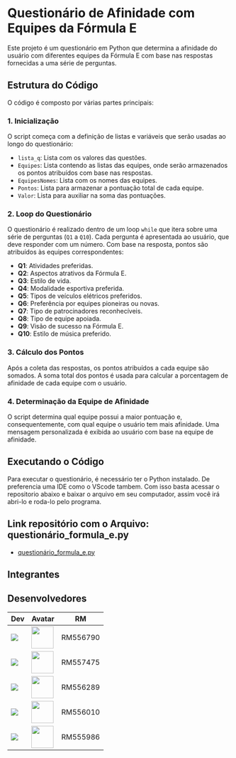 # Questionário de Afinidade com Equipes da Fórmula E

Este projeto é um questionário em Python que determina a afinidade do usuário com diferentes equipes da Fórmula E com base nas respostas fornecidas a uma série de perguntas.

## Estrutura do Código

O código é composto por várias partes principais:

### 1. Inicialização

O script começa com a definição de listas e variáveis que serão usadas ao longo do questionário:

- `lista_q`: Lista com os valores das questões.
- `Equipes`: Lista contendo as listas das equipes, onde serão armazenados os pontos atribuídos com base nas respostas.
- `EquipesNomes`: Lista com os nomes das equipes.
- `Pontos`: Lista para armazenar a pontuação total de cada equipe.
- `Valor`: Lista para auxiliar na soma das pontuações.

### 2. Loop do Questionário

O questionário é realizado dentro de um loop `while` que itera sobre uma série de perguntas (`Q1` a `Q10`). Cada pergunta é apresentada ao usuário, que deve responder com um número. Com base na resposta, pontos são atribuídos às equipes correspondentes:

- **Q1**: Atividades preferidas.
- **Q2**: Aspectos atrativos da Fórmula E.
- **Q3**: Estilo de vida.
- **Q4**: Modalidade esportiva preferida.
- **Q5**: Tipos de veículos elétricos preferidos.
- **Q6**: Preferência por equipes pioneiras ou novas.
- **Q7**: Tipo de patrocinadores reconhecíveis.
- **Q8**: Tipo de equipe apoiada.
- **Q9**: Visão de sucesso na Fórmula E.
- **Q10**: Estilo de música preferido.

### 3. Cálculo dos Pontos

Após a coleta das respostas, os pontos atribuídos a cada equipe são somados. A soma total dos pontos é usada para calcular a porcentagem de afinidade de cada equipe com o usuário.

### 4. Determinação da Equipe de Afinidade

O script determina qual equipe possui a maior pontuação e, consequentemente, com qual equipe o usuário tem mais afinidade. Uma mensagem personalizada é exibida ao usuário com base na equipe de afinidade.

## Executando o Código

Para executar o questionário, é necessário ter o Python instalado. De preferencia uma IDE como o VScode tambem. Com isso basta acessar o repositorio abaixo e baixar o arquivo em seu computador, assim você irá abri-lo e roda-lo pelo programa.

## Link repositório com o Arquivo: questionário_formula_e.py

- [questionário_formula_e.py](https://github.com/jota0802/Pyhton-Challenge)


## Integrantes 

## Desenvolvedores
| Dev | Avatar | RM |
| ------------- | ------ | -- |
| ![](https://img.shields.io/badge/DEV-João-blue?style=for-the-badge&logo=appveyor) | <a href="https://github.com/jota0802"><img src="https://avatars.githubusercontent.com/u/161319025?v=4" height="50" style="max-width: 100%;"></a> | RM556790 |
| ![](https://img.shields.io/badge/DEV-Yuri-blue?style=for-the-badge&logo=appveyor) | <a href="https://github.com/yurisilpess"><img src="https://avatars.githubusercontent.com/u/99032447?v=4" height="50" style="max-width: 100%;"></a> | RM557475 |
| ![](https://img.shields.io/badge/DEV-Gustavo-blue?style=for-the-badge&logo=appveyor) | <a href="https://github.com/gus7a2005"><img src="https://avatars.githubusercontent.com/u/161319479?v=4" height="50" style="max-width: 100%;"></a> | RM556289 |
| ![](https://img.shields.io/badge/DEV-Igor-blue?style=for-the-badge&logo=appveyor) | <a href="https://github.com/igor-soos"><img src="https://avatars.githubusercontent.com/u/164360059?v=4" height="50" style="max-width: 100%;"></a> | RM556010 |
| ![](https://img.shields.io/badge/DEV-Leonardo-blue?style=for-the-badge&logo=appveyor) | <a href="https://github.com/LeonBarbosa"><img src="https://avatars.githubusercontent.com/u/162709227?v=4" height="50" style="max-width: 100%;"></a> | RM555986 |
